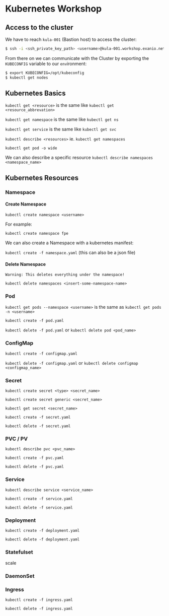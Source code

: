 # Kubernetes Workshop

## Access to the cluster

We have to reach `kula-001` (Bastion host) to access the cluster:

```sh
$ ssh -i <ssh_private_key_path> <username>@kula-001.workshop.exanio.net
```

From there on we can communicate with the Cluster by exporting the `KUBECONFIG` variable to our `env`ironment:

```sh
$ export KUBECONFIG=/opt/kubeconfig
$ kubectl get nodes
```

## Kubernetes Basics

`kubectl get <resource>` is the same like `kubectl get <resource_abbrevation>`

`kubectl get namespace` is the same like `kubectl get ns`

`kubectl get service` is the same like `kubectl get svc`

`kubectl describe <resources>` ie. `kubectl get namespaces`

`kubectl get pod -o wide`

We can also describe a specific resource `kubectl describe namespaces <namespace_name>`

## Kubernetes Resources

### Namespace

#### Create Namespace

`kubectl create namespace <username>`

For example:

`kubectl create namespace fpe`

We can also create a Namespace with a kubernetes manifest:

`kubectl create -f namespace.yaml` (this can also be a json file)

#### Delete Namespace

`Warning: This deletes everything under the namespace!`

`kubectl delete namespaces <insert-some-namespace-name>`

### Pod

`kubectl get pods --namespace <username>` is the same as `kubectl get pods -n <username>`

`kubectl create -f pod.yaml`

`kubectl delete -f pod.yaml` or `kubectl delete pod <pod_name>`

### ConfigMap

`kubectl create -f configmap.yaml`

`kubectl delete -f configmap.yaml` or `kubectl delete configmap <configmap_name>`

### Secret

`kubectl create secret <type> <secret_name>`

`kubectl create secret generic <secret_name>`

`kubectl get secret <secret_name>`

`kubectl create -f secret.yaml`

`kubectl delete -f secret.yaml`

### PVC / PV

`kubectl describe pvc <pvc_name>`

`kubectl create -f pvc.yaml`

`kubectl delete -f pvc.yaml`

### Service

`kubectl describe service <service_name>`

`kubectl create -f service.yaml`

`kubectl delete -f service.yaml`

### Deployment

`kubectl create -f deployment.yaml`

`kubectl delete -f deployment.yaml`

### Statefulset

scale

### DaemonSet

### Ingress

`kubectl create -f ingress.yaml`

`kubectl delete -f ingress.yaml`